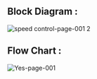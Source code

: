 ## Block Diagram :

![speed control-page-001 2](https://user-images.githubusercontent.com/99121577/155692743-18e0afa2-3b7e-480a-85fc-4f2fe7814e3a.jpg)

## Flow Chart :
![Yes-page-001](https://user-images.githubusercontent.com/99121577/155835810-5ed08fbe-98b5-4f39-bfed-a59ff5cf9ae2.jpg)
